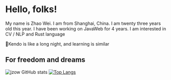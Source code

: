 # Hello, folks! 

My name is Zhao Wei. I am from Shanghai, China. I am twenty three years old this year. I have been working on JavaWeb for 4 years. I am interested in CV / NLP and Rust language

🌈Kendo is like a long night, and learning is similar

## For freedom and dreams
![jzow GitHub stats](https://github-readme-stats.vercel.app/api?username=jzow&theme=buefy&show_icons=true)
[![Top Langs](https://github-readme-stats.vercel.app/api/top-langs/?username=jzow&layout=compact)](https://github.com/anuraghazra/github-readme-stats)
